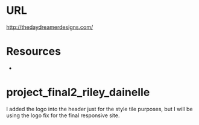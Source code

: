 # URL
<http://thedaydreamerdesigns.com/>
# Resources
*
# project_final2_riley_dainelle
I added the logo into the header just for the style tile purposes, but I will be using the logo fix for the final responsive site. 